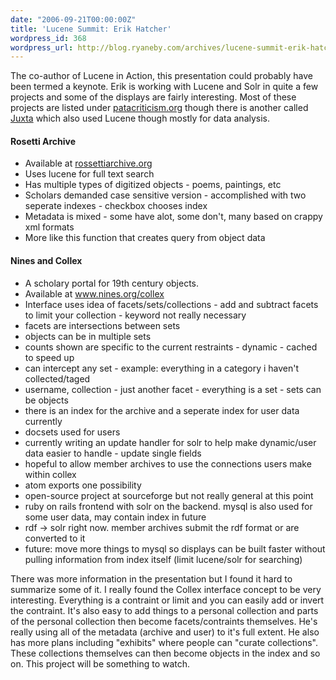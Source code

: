```yaml
---
date: "2006-09-21T00:00:00Z"
title: 'Lucene Summit: Erik Hatcher'
wordpress_id: 368
wordpress_url: http://blog.ryaneby.com/archives/lucene-summit-erik-hatcher/
---
```

The co-author of Lucene in Action, this presentation could probably have been termed a keynote. Erik is working with Lucene and Solr in quite a few projects and some of the displays are fairly interesting. Most of these projects are listed under <a href="http://patacriticism.org/projects.html">patacriticism.org</a> though there is another called <a href="http://www.patacriticism.org/juxta/">Juxta</a> which also used Lucene though mostly for data analysis.

<h4>Rosetti Archive</h4>
<ul>
<li>Available at <a href="http://www.rossettiarchive.org/">rossettiarchive.org</a></li>
<li>Uses lucene for full text search</li>
<li>Has multiple types of digitized objects - poems, paintings, etc</li>
<li>Scholars demanded case sensitive version - accomplished with two seperate indexes - checkbox chooses index</li>
<li>Metadata is mixed - some have alot, some don't, many based on crappy xml formats</li>
<li>More like this function that creates query from object data</li>
</ul>

<h4>Nines and Collex</h4>
<ul>
<li>A scholary portal for 19th century objects.</li>
<li>Available at <a href="http://www.nines.org/collex">www.nines.org/collex</a></li>
<li>Interface uses idea of facets/sets/collections - add and subtract facets to limit your collection - keyword not really necessary</li>
<li>facets are intersections between sets</li>
<li>objects can be in multiple sets</li>
<li>counts shown are specific to the current restraints - dynamic - cached to speed up</li>
<li>can intercept any set - example: everything in a category i haven't collected/taged</li>
<li>username, collection - just another facet - everything is a set - sets can be objects</li>
<li>there is an index for the archive and a seperate index for user data currently</li>
<li>docsets used for users</li>
<li>currently writing an update handler for solr to help make dynamic/user data easier to handle - update single fields</li>
<li>hopeful to allow member archives to use the connections users make within collex</li>
<li>atom exports one possibility</li>
<li>open-source project at sourceforge but not really general at this point</li>
<li>ruby on rails frontend with solr on the backend. mysql is also used for some user data, may contain index in future</li>
<li>rdf -> solr right now. member archives submit the rdf format or are converted to it</li>
<li>future: move more things to mysql so displays can be built faster without pulling information from index itself (limit lucene/solr for searching)</li>
</ul>

There was more information in the presentation but I found it hard to summarize some of it. I really found the Collex interface concept to be very interesting. Everything is a contraint or limit and you can easily add or invert the contraint. It's also easy to add things to a personal collection and parts of the personal collection then become facets/contraints themselves. He's really using all of the metadata (archive and user) to it's full extent. He also has more plans including "exhibits" where people can "curate collections". These collections themselves can then become objects in the index and so on. This project will be something to watch.

